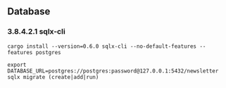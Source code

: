 ## Database

### 3.8.4.2.1 sqlx-cli

```
cargo install --version=0.6.0 sqlx-cli --no-default-features --features postgres
```

```
export DATABASE_URL=postgres://postgres:password@127.0.0.1:5432/newsletter
sqlx migrate (create|add|run)
```

